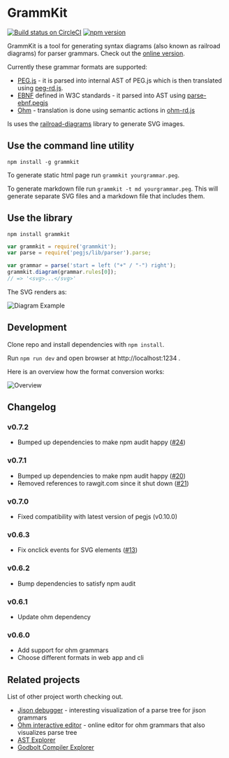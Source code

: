 # GrammKit

[![Build status on CircleCI](https://circleci.com/gh/dundalek/GrammKit.svg?style=shield)](https://circleci.com/gh/dundalek/GrammKit) [![npm version](https://img.shields.io/npm/v/grammkit.svg)](https://www.npmjs.com/package/grammkit)


GrammKit is a tool for generating syntax diagrams (also known as railroad diagrams) for parser grammars. Check out the [online version](https://dundalek.com/GrammKit/).

Currently these grammar formats are supported:
- [PEG.js](https://pegjs.org) - it is parsed into internal AST of PEG.js which is then translated using [peg-rd.js](./lib/peg-rd.js).
- [EBNF](https://www.w3.org/TR/2004/REC-xml11-20040204/#sec-notation) defined in W3C standards - it parsed into AST using [parse-ebnf.pegjs](./lib/parse-ebnf.pegjs)
- [Ohm](https://github.com/harc/ohm) - translation is done using semantic actions in [ohm-rd.js](./lib/ohm-rd.js)

Is uses the [railroad-diagrams](https://github.com/tabatkins/railroad-diagrams) library to generate SVG images.

## Use the command line utility

`npm install -g grammkit`

To generate static html page run `grammkit yourgrammar.peg`.

To generate markdown file run `grammkit -t md yourgrammar.peg`.
This will generate separate SVG files and a markdown file that includes them.

## Use the library

`npm install grammkit`

```javascript
var grammkit = require('grammkit');
var parse = require('pegjs/lib/parser').parse;

var grammar = parse('start = left ("+" / "-") right');
grammkit.diagram(grammar.rules[0]);
// => '<svg>...</svg>'

```

The SVG renders as:

![Diagram Example](example.png)

## Development

Clone repo and install dependencies with `npm install`.

Run `npm run dev` and open browser at http://localhost:1234 .

Here is an overview how the format conversion works:

![Overview](./doc/overview.svg)

## Changelog

### v0.7.2

- Bumped up dependencies to make npm audit happy ([#24](https://github.com/dundalek/GrammKit/pull/24))

### v0.7.1

- Bumped up dependencies to make npm audit happy ([#20](https://github.com/dundalek/GrammKit/pull/20))
- Removed references to rawgit.com since it shut down ([#21](https://github.com/dundalek/GrammKit/issues/21))

### v0.7.0

- Fixed compatibility with latest version of pegjs (v0.10.0)

### v0.6.3

- Fix onclick events for SVG elements ([#13](https://github.com/dundalek/GrammKit/pull/13))

### v0.6.2

- Bump dependencies to satisfy npm audit

### v0.6.1

- Update ohm dependency

### v0.6.0

- Add support for ohm grammars
- Choose different formats in web app and cli

## Related projects

List of other project worth checking out.

- [Jison debugger](https://nolanlawson.github.io/jison-debugger/) - interesting visualization of a parse tree for jison grammars
- [Ohm interactive editor](https://ohmlang.github.io/editor/) - online editor for ohm grammars that also visualizes parse tree
- [AST Explorer](https://astexplorer.net)
- [Godbolt Compiler Explorer](https://godbolt.org)
